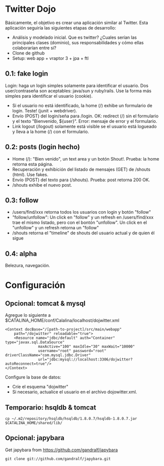 Twitter Dojo
============

Básicamente, el objetivo es crear una aplicación similar al Twitter. Esta aplicación seguiría las siguientes etapas de desarrollo:

- Análisis y modelado inicial. Que es twitter? ¿Cuales serían las principales clases (dominio), sus responsabilidades y cómo ellas colaborarían entre si?
- Clone de github
- Setup: web app + vraptor 3 + jpa + ftl

0.1: fake login
---------------

Login: haga un login simples solamente para identificar el usuario. Dos user/contraseña son aceptables: java/sun y ruby/rails. Use la forma más simples para identificar el usuario (cookie).

- Si el usuario no está identificado, la home (/) exhibe un formulario de login. Teste! (junit + webdriver).
- Envío (POST) del login/seña para /login. OK: redirect (/) sin el formulario y el texto "Bienvenido, ${user}". Error: mensaje de error y el formulario.
- Link logout (/logout) solamente está visible se el usuario está logueado y lleva a la home (/) con el formulario.

0.2: posts (login hecho)
------------------------

- Home (/): "Bien venido", un text area y un botón Shout!. Prueba: la home retorna esta página.
- Recuperación y exhibición del listado de mensajes (GET) de /shouts (html). Use fakes.
- Envío (POST) del texto para (/shouts). Prueba: post retorna 200 OK.
- /shouts exhibe el nuevo post.

0.3: follow
-----------

- /users/find/xxx retorna todos los usuarios con login y botón "follow"
- "follow/unfollow": Un click en "follow" y un refresh en /users/find/xxx trae el mismo listado, pero con el bontón "unfollow". Un click en el "unfollow" y un refresh retorna un "follow"
- /shouts retorna el "timeline" de shouts del usuario actual y de quien él sigue

0.4: alpha
----------

Belezura, navegación.

Configuración
=============

Opcional: tomcat & mysql
------------------------

Agregue lo siguiente a $CATALINA_HOME/conf/Calalina/localhost/dojwitter.xml

	<Context docBase="/[path-to-project]/src/main/webapp"
		path="/dojwitter" reloadable="true">
		<Resource name="jdbc/default" auth="Container" type="javax.sql.DataSource"
	               maxActive="100" maxIdle="30" maxWait="10000"
	               username="root" password="root" driverClassName="com.mysql.jdbc.Driver"
	               url="jdbc:mysql://localhost:3306/dojwitter?autoReconnect=true"/>
	</Context>

Configure la base de datos: 

- Críe el esquema "dojwitter"
- Si necesario, actualice el usuario en el archivo dojowitter.xml.

Temporario: hsqldb & tomcat
---------------------------

	cp ~/.m2/repository/hsqldb/hsqldb/1.8.0.7/hsqldb-1.8.0.7.jar $CATALINA_HOME/shared/lib/

Opcional: japybara
------------------

Get japybara from https://github.com/gandralf/japybara

	git clone git://github.com/gandralf/japybara.git
